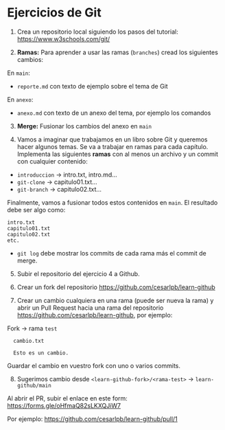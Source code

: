 # Ejercicios de Git

1. Crea un repositorio local siguiendo los pasos del tutorial: https://www.w3schools.com/git/

2. **Ramas:** Para aprender a usar las ramas (`branches`) cread los siguientes cambios:

En `main`:
  - `reporte.md` con texto de ejemplo sobre el tema de Git

En `anexo`:
  - `anexo.md` con texto de un anexo del tema, por ejemplo los comandos


3. **Merge:** Fusionar los cambios del anexo en `main`


4. Vamos a imaginar que trabajamos en un libro sobre Git y queremos hacer algunos temas. Se va a trabajar en ramas para cada capítulo. Implementa las siguientes **ramas** con al menos un archivo y un commit con cualquier contenido:

  - `introduccion` -> intro.txt, intro.md...
  - `git-clone` -> capitulo01.txt...
  - `git-branch` -> capitulo02.txt...

Finalmente, vamos a fusionar todos estos contenidos en `main`. El resultado debe ser algo como:

  ```
  intro.txt
  capitulo01.txt
  capitulo02.txt
  etc.
  ```

- `git log` debe mostrar los commits de cada rama más el commit de merge.

5. Subir el repositorio del ejercicio 4 a Github.

6. Crear un fork del repositorio https://github.com/cesarlpb/learn-github

7. Crear un cambio cualquiera en una rama (puede ser nueva la rama) y abrir un Pull Request hacia una rama del repositorio https://github.com/cesarlpb/learn-github, por ejemplo:

Fork -> rama `test`

```
  cambio.txt

  Esto es un cambio.
```

Guardar el cambio en vuestro fork con uno o varios commits.

8. Sugerimos cambio desde `<learn-github-fork>/<rama-test>` -> `learn-github/main`

Al abrir el PR, subir el enlace en este form: https://forms.gle/oHfmaQ82sLKXQJiW7

Por ejemplo: https://github.com/cesarlpb/learn-github/pull/1